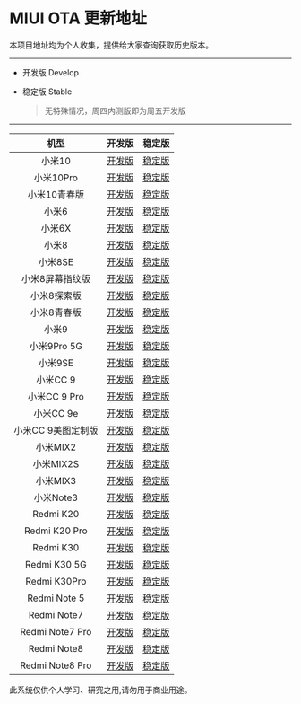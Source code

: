 # MIUI OTA 更新地址



本项目地址均为个人收集，提供给大家查询获取历史版本。

------

- 开发版 Develop    

- 稳定版 Stable

  > 无特殊情况，周四内测版即为周五开发版

------
|        机型        |                            开发版                            |                            稳定版                            |
| :----------------: | :----------------------------------------------------------: | :----------------------------------------------------------: |
|   小米10   | [开发版](https://github.com/mooseIre/update_miui_ota/blob/master/Develop/小米10.md)     | [稳定版](https://github.com/mooseIre/update_miui_ota/blob/master/Stable/小米10.md)          |
|   小米10Pro   | [开发版](https://github.com/mooseIre/update_miui_ota/blob/master/Develop/小米10Pro.md)     | [稳定版](https://github.com/mooseIre/update_miui_ota/blob/master/Stable/小米10Pro.md)          |
|   小米10青春版   | [开发版](https://github.com/mooseIre/update_miui_ota/blob/master/Develop/小米10青春版.md)     | [稳定版](https://github.com/mooseIre/update_miui_ota/blob/master/Stable/小米10青春版.md)          |
|   小米6   | [开发版](https://github.com/mooseIre/update_miui_ota/blob/master/Develop/小米6.md)     | [稳定版](https://github.com/mooseIre/update_miui_ota/blob/master/Stable/小米6.md)          |
|   小米6X   | [开发版](https://github.com/mooseIre/update_miui_ota/blob/master/Develop/小米6X.md)     | [稳定版](https://github.com/mooseIre/update_miui_ota/blob/master/Stable/小米6X.md)          |
|   小米8   | [开发版](https://github.com/mooseIre/update_miui_ota/blob/master/Develop/小米8.md)     | [稳定版](https://github.com/mooseIre/update_miui_ota/blob/master/Stable/小米8.md)          |
|   小米8SE   | [开发版](https://github.com/mooseIre/update_miui_ota/blob/master/Develop/小米8SE.md)     | [稳定版](https://github.com/mooseIre/update_miui_ota/blob/master/Stable/小米8SE.md)          |
|   小米8屏幕指纹版   | [开发版](https://github.com/mooseIre/update_miui_ota/blob/master/Develop/小米8屏幕指纹版.md)     | [稳定版](https://github.com/mooseIre/update_miui_ota/blob/master/Stable/小米8屏幕指纹版.md)          |
|   小米8探索版   | [开发版](https://github.com/mooseIre/update_miui_ota/blob/master/Develop/小米8探索版.md)     | [稳定版](https://github.com/mooseIre/update_miui_ota/blob/master/Stable/小米8探索版.md)          |
|   小米8青春版   | [开发版](https://github.com/mooseIre/update_miui_ota/blob/master/Develop/小米8青春版.md)     | [稳定版](https://github.com/mooseIre/update_miui_ota/blob/master/Stable/小米8青春版.md)          |
|   小米9   | [开发版](https://github.com/mooseIre/update_miui_ota/blob/master/Develop/小米9.md)     | [稳定版](https://github.com/mooseIre/update_miui_ota/blob/master/Stable/小米9.md)          |
|   小米9Pro 5G   | [开发版](https://github.com/mooseIre/update_miui_ota/blob/master/Develop/小米9Pro%205G.md)     | [稳定版](https://github.com/mooseIre/update_miui_ota/blob/master/Stable/小米9Pro%205G.md)          |
|   小米9SE   | [开发版](https://github.com/mooseIre/update_miui_ota/blob/master/Develop/小米9SE.md)     | [稳定版](https://github.com/mooseIre/update_miui_ota/blob/master/Stable/小米9SE.md)          |
|   小米CC 9   | [开发版](https://github.com/mooseIre/update_miui_ota/blob/master/Develop/小米CC%209.md)     | [稳定版](https://github.com/mooseIre/update_miui_ota/blob/master/Stable/小米CC%209.md)          |
|   小米CC 9 Pro   | [开发版](https://github.com/mooseIre/update_miui_ota/blob/master/Develop/小米CC%209%20Pro.md)     | [稳定版](https://github.com/mooseIre/update_miui_ota/blob/master/Stable/小米CC%209%20Pro.md)          |
|   小米CC 9e   | [开发版](https://github.com/mooseIre/update_miui_ota/blob/master/Develop/小米CC%209e.md)     | [稳定版](https://github.com/mooseIre/update_miui_ota/blob/master/Stable/小米CC%209e.md)          |
|   小米CC 9美图定制版   | [开发版](https://github.com/mooseIre/update_miui_ota/blob/master/Develop/小米CC%209美图定制版.md)     | [稳定版](https://github.com/mooseIre/update_miui_ota/blob/master/Stable/小米CC%209美图定制版.md)          |
|   小米MIX2   | [开发版](https://github.com/mooseIre/update_miui_ota/blob/master/Develop/小米MIX2.md)     | [稳定版](https://github.com/mooseIre/update_miui_ota/blob/master/Stable/小米MIX2.md)          |
|   小米MIX2S   | [开发版](https://github.com/mooseIre/update_miui_ota/blob/master/Develop/小米MIX2S.md)     | [稳定版](https://github.com/mooseIre/update_miui_ota/blob/master/Stable/小米MIX2S.md)          |
|   小米MIX3   | [开发版](https://github.com/mooseIre/update_miui_ota/blob/master/Develop/小米MIX3.md)     | [稳定版](https://github.com/mooseIre/update_miui_ota/blob/master/Stable/小米MIX3.md)          |
|   小米Note3   | [开发版](https://github.com/mooseIre/update_miui_ota/blob/master/Develop/小米Note3.md)     | [稳定版](https://github.com/mooseIre/update_miui_ota/blob/master/Stable/小米Note3.md)          |
|   Redmi K20   | [开发版](https://github.com/mooseIre/update_miui_ota/blob/master/Develop/Redmi%20K20.md)     | [稳定版](https://github.com/mooseIre/update_miui_ota/blob/master/Stable/Redmi%20K20.md)          |
|   Redmi K20 Pro   | [开发版](https://github.com/mooseIre/update_miui_ota/blob/master/Develop/Redmi%20K20%20Pro.md)     | [稳定版](https://github.com/mooseIre/update_miui_ota/blob/master/Stable/Redmi%20K20%20Pro.md)          |
|   Redmi K30   | [开发版](https://github.com/mooseIre/update_miui_ota/blob/master/Develop/Redmi%20K30.md)     | [稳定版](https://github.com/mooseIre/update_miui_ota/blob/master/Stable/Redmi%20K30.md)          |
|   Redmi K30 5G   | [开发版](https://github.com/mooseIre/update_miui_ota/blob/master/Develop/Redmi%20K30%205G.md)     | [稳定版](https://github.com/mooseIre/update_miui_ota/blob/master/Stable/Redmi%20K30%205G.md)          |
|   Redmi K30Pro   | [开发版](https://github.com/mooseIre/update_miui_ota/blob/master/Develop/Redmi%20K30Pro.md)     | [稳定版](https://github.com/mooseIre/update_miui_ota/blob/master/Stable/Redmi%20K30Pro.md)          |
|   Redmi Note 5   | [开发版](https://github.com/mooseIre/update_miui_ota/blob/master/Develop/Redmi%20Note%205.md)     | [稳定版](https://github.com/mooseIre/update_miui_ota/blob/master/Stable/Redmi%20Note%205.md)          |
|   Redmi Note7   | [开发版](https://github.com/mooseIre/update_miui_ota/blob/master/Develop/Redmi%20Note7.md)     | [稳定版](https://github.com/mooseIre/update_miui_ota/blob/master/Stable/Redmi%20Note7.md)          |
|   Redmi Note7 Pro   | [开发版](https://github.com/mooseIre/update_miui_ota/blob/master/Develop/Redmi%20Note7%20Pro.md)     | [稳定版](https://github.com/mooseIre/update_miui_ota/blob/master/Stable/Redmi%20Note7%20Pro.md)          |
|   Redmi Note8   | [开发版](https://github.com/mooseIre/update_miui_ota/blob/master/Develop/Redmi%20Note8.md)     | [稳定版](https://github.com/mooseIre/update_miui_ota/blob/master/Stable/Redmi%20Note8.md)          |
|   Redmi Note8 Pro   | [开发版](https://github.com/mooseIre/update_miui_ota/blob/master/Develop/Redmi%20Note8%20Pro.md)     | [稳定版](https://github.com/mooseIre/update_miui_ota/blob/master/Stable/Redmi%20Note8%20Pro.md)          |



此系统仅供个人学习、研究之用,请勿用于商业用途。



